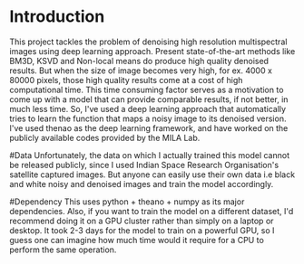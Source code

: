 # Introduction
This project tackles the problem of denoising high resolution multispectral images using deep learning approach. Present state-of-the-art methods like BM3D, KSVD and Non-local means do produce high quality denoised results. But when the size of image becomes very high, for ex. 4000 x 80000 pixels, those high quality results come at a cost of high computational time. This time consuming factor serves as a motivation to come up with a model that can provide comparable results, if not better, in much less time. So, I've used a deep learning approach that automatically tries to learn the function that maps a noisy image to its denoised version. I've used thenao as the deep learning framework, and have worked on the publicly available codes provided by the MILA Lab. 

#Data
Unfortunately, the data on which I actually trained this model cannot be released publicly, since I used Indian Space Research Organisation's satellite captured images. But anyone can easily use their own data i.e black and white noisy and denoised images and train the model accordingly.

#Dependency
This uses python + theano + numpy as its major dependencies. Also, if you want to train the model on a different dataset, I'd recommend doing it on a GPU cluster rather than simply on a laptop or desktop. It took 2-3 days for the model to train on a powerful GPU, so I guess one can imagine how much time would it require for a CPU to perform the same operation. 









